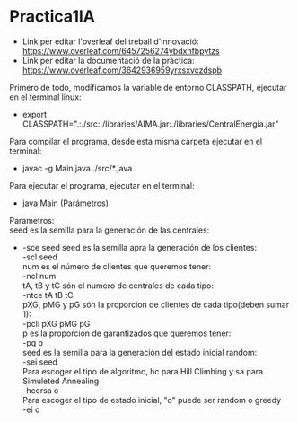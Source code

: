 # Practica1IA

* Link per editar l'overleaf del treball d'innovació: https://www.overleaf.com/6457256274ybdxnfbpytzs
* Link per editar la documentació de la pràctica: https://www.overleaf.com/3642936959yrxsxvczdspb


Primero de todo, modificamos la variable de entorno CLASSPATH, ejecutar en el terminal linux:
* export CLASSPATH=".:./src:./libraries/AIMA.jar:./libraries/CentralEnergia.jar"

Para compilar el programa, desde esta misma carpeta ejecutar en el terminal:<br />
* javac -g Main.java ./src/*.java

Para ejecutar el programa, ejecutar en el terminal:
* java Main (Parámetros)

Parametros:<br />
seed es la semilla para la generación de las centrales:
* -sce seed
seed es la semilla apra la generación de los clientes:
<br />-scl seed<br />
num es el número de clientes que queremos tener:
<br />-ncl num<br />
tA, tB y tC són el numero de centrales de cada tipo:
<br />-ntce tA tB tC<br />
pXG, pMG y pG són la proporcion de clientes de cada tipo(deben sumar 1):
<br />-pcli pXG pMG pG<br />
p es la proporcion de garantizados que queremos tener:
<br />-pg p<br />
seed es la semilla para la generación del estado inicial random:
<br />-sei seed<br />
Para escoger el tipo de algoritmo, hc para Hill Climbing y sa para Simuleted Annealing
<br />-hcorsa o<br />
Para escoger el tipo de estado inicial, "o" puede ser random o greedy
<br />-ei o<br />
